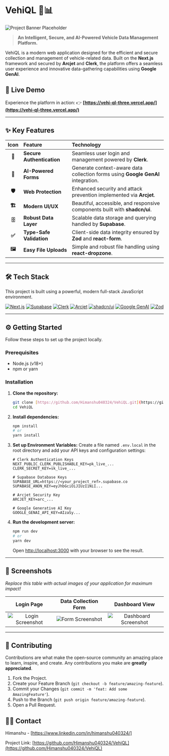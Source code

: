 # VehiQL 🚗📊

![Project Banner Placeholder](https://raw.githubusercontent.com/Himanshu040324/VehiQL/main/vehiql-ai/public/Dashboard.png)

> **An Intelligent, Secure, and AI-Powered Vehicle Data Management Platform.**

VehiQL is a modern web application designed for the efficient and secure collection and management of vehicle-related data. Built on the **Next.js** framework and secured by **Arcjet** and **Clerk**, the platform offers a seamless user experience and innovative data-gathering capabilities using **Google GenAI**.

## 🚀 Live Demo

Experience the platform in action:
👉 **[https://vehi-ql-three.vercel.app/](https://vehi-ql-three.vercel.app/)**

---

## ✨ Key Features

|  Icon  | Feature                   | Technology                                                                       |
| :----: | :------------------------ | :------------------------------------------------------------------------------- |
| **🔐** | **Secure Authentication** | Seamless user login and management powered by **Clerk**.                         |
| **🧠** | **AI-Powered Forms**      | Generate context-aware data collection forms using **Google GenAI** integration. |
| **🛡️** | **Web Protection**        | Enhanced security and attack prevention implemented via **Arcjet**.              |
| **🏗️** | **Modern UI/UX**          | Beautiful, accessible, and responsive components built with **shadcn/ui**.       |
| **🗄️** | **Robust Data Layer**     | Scalable data storage and querying handled by **Supabase**.                      |
| **✅** | **Type-Safe Validation**  | Client-side data integrity ensured by **Zod** and **react-form**.                |
| **🖼️** | **Easy File Uploads**     | Simple and robust file handling using **react-dropzone**.                        |

---

## 🛠️ Tech Stack

This project is built using a powerful, modern full-stack JavaScript environment.

[![Next.js](https://img.shields.io/badge/Next.js-Black?style=for-the-badge&logo=next.js&logoColor=white)](https://nextjs.org/)
[![Supabase](https://img.shields.io/badge/Supabase-181818?style=for-the-badge&logo=supabase&logoColor=green)](https://supabase.io/)
[![Clerk](https://img.shields.io/badge/Clerk-6C47FF?style=for-the-badge&logo=clerk&logoColor=white)](https://clerk.com/)
[![Arcjet](https://img.shields.io/badge/Arcjet-5900FF?style=for-the-badge&logoColor=white)](https://arcjet.com/)
[![shadcn/ui](https://img.shields.io/badge/shadcn%2Fui-000000?style=for-the-badge&logo=vercel&logoColor=white)](https://ui.shadcn.com/)
[![Google GenAI](https://img.shields.io/badge/Google%20GenAI-4285F4?style=for-the-badge&logo=google&logoColor=white)](https://ai.google/)
[![Zod](https://img.shields.io/badge/Zod-3E67A6?style=for-the-badge&logo=zod&logoColor=white)](https://zod.dev/)

---

## ⚙️ Getting Started

Follow these steps to set up the project locally.

### Prerequisites

- Node.js (v18+)
- npm or yarn

### Installation

1.  **Clone the repository:**
    ```bash
    git clone [https://github.com/Himanshu040324/VehiQL.git](https://github.com/Himanshu040324/VehiQL.git)
    cd VehiQL
    ```
2.  **Install dependencies:**
    ```bash
    npm install
    # or
    yarn install
    ```
3.  **Set up Environment Variables:**
    Create a file named `.env.local` in the root directory and add your API keys and configuration settings:

    ```env
    # Clerk Authentication Keys
    NEXT_PUBLIC_CLERK_PUBLISHABLE_KEY=pk_live_...
    CLERK_SECRET_KEY=sk_live_...

    # Supabase Database Keys
    SUPABASE_URL=https://<your_project_ref>.supabase.co
    SUPABASE_ANON_KEY=eyJhbGciOiJIUzI1NiI...

    # Arcjet Security Key
    ARCJET_KEY=arc_...

    # Google Generative AI Key
    GOOGLE_GENAI_API_KEY=AIzaSy...
    ```

4.  **Run the development server:**
    ```bash
    npm run dev
    # or
    yarn dev
    ```
    Open [http://localhost:3000](http://localhost:3000) with your browser to see the result.

---

## 📸 Screenshots

_Replace this table with actual images of your application for maximum impact!_

|                                                    Login Page                                                    |                                                 Data Collection Form                                                  |                                                    Dashboard View                                                    |
| :--------------------------------------------------------------------------------------------------------------: | :-------------------------------------------------------------------------------------------------------------------: | :------------------------------------------------------------------------------------------------------------------: |
| ![Login Screenshot](https://raw.githubusercontent.com/Himanshu040324/VehiQL/main/vehiql-ai/public/LoginPage.png) | ![Form Screenshot](https://raw.githubusercontent.com/Himanshu040324/VehiQL/main/vehiql-ai/public/DataCollectForm.png) | ![Dashboard Screenshot](https://raw.githubusercontent.com/Himanshu040324/VehiQL/main/vehiql-ai/public/Dashboard.png) |

---

## 👋 Contributing

Contributions are what make the open-source community an amazing place to learn, inspire, and create. Any contributions you make are **greatly appreciated**.

1.  Fork the Project.
2.  Create your Feature Branch (`git checkout -b feature/amazing-feature`).
3.  Commit your Changes (`git commit -m 'feat: Add some AmazingFeature'`).
4.  Push to the Branch (`git push origin feature/amazing-feature`).
5.  Open a Pull Request.

## 🧑‍💻 Contact

Himanshu - [https://www.linkedin.com/in/himanshu040324/]

Project Link: [https://github.com/Himanshu040324/VehiQL](https://github.com/Himanshu040324/VehiQL)
